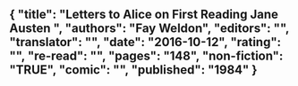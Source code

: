 {
 "title": "Letters to Alice on First Reading Jane Austen ",
 "authors": "Fay Weldon",
 "editors": "",
 "translator": "",
 "date": "2016-10-12",
 "rating": "",
 "re-read": "",
 "pages": "148",
 "non-fiction": "TRUE",
 "comic": "",
 "published": "1984"
}
---

